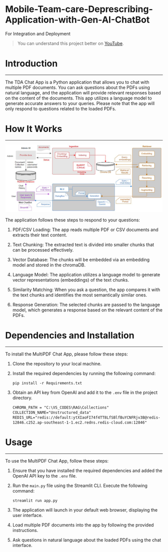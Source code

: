 # Mobile-Team-care-Deprescribing-Application-with-Gen-AI-ChatBot
For Integration and Deployment

> You can understand this project better on [YouTube]([https://www.youtube.com/watch?v=T-D1OfcDW1M&list=PLEJnINKHyZIBZZxkSNafHQMDdg5Lf3O3W&pp=gAQB]).

# Introduction
------------
The TDA Chat App is a Python application that allows you to chat with multiple PDF documents. You can ask questions about the PDFs using natural language, and the application will provide relevant responses based on the content of the documents. This app utilizes a language model to generate accurate answers to your queries. Please note that the app will only respond to questions related to the loaded PDFs.

# How It Works
------------

![System Architecture Diagram](./Sys_Arc/Sys_Arc.jpg)

The application follows these steps to respond to your questions:

1. PDF/CSV Loading: The app reads multiple PDF or CSV documents and extracts their text content.

2. Text Chunking: The extracted text is divided into smaller chunks that can be processed effectively.

3. Vector Database: The chunks will be embedded via an embedding model and stored in the chromaDB.

5. Language Model: The application utilizes a language model to generate vector representations (embeddings) of the text chunks.

6. Similarity Matching: When you ask a question, the app compares it with the text chunks and identifies the most semantically similar ones.

7. Response Generation: The selected chunks are passed to the language model, which generates a response based on the relevant content of the PDFs.

# Dependencies and Installation
----------------------------
To install the MultiPDF Chat App, please follow these steps:

1. Clone the repository to your local machine.

2. Install the required dependencies by running the following command:
   ```
   pip install -r Requirements.txt
   ```

3. Obtain an API key from OpenAI and add it to the `.env` file in the project directory.
   ```
   CHROMA_PATH = "C:\VS_CODES\RAG\Collections"
   COLLECTION_NAME="Unstructured_data"
   REDIS_URL="redis://default:ytXIaoFI74f4TT8LfSBlfBuYCNFRjv3B@redis-12846.c252.ap-southeast-1-1.ec2.redns.redis-cloud.com:12846"
   ```

# Usage
-----
To use the MultiPDF Chat App, follow these steps:

1. Ensure that you have installed the required dependencies and added the OpenAI API key to the `.env` file.

2. Run the `main.py` file using the Streamlit CLI. Execute the following command:
   ```
   streamlit run app.py
   ```

3. The application will launch in your default web browser, displaying the user interface.

4. Load multiple PDF documents into the app by following the provided instructions.

5. Ask questions in natural language about the loaded PDFs using the chat interface.

